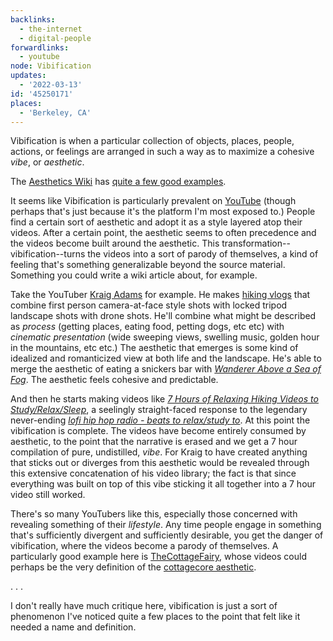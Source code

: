 ```yaml
---
backlinks:
  - the-internet
  - digital-people
forwardlinks:
  - youtube
node: Vibification
updates:
  - '2022-03-13'
id: '45250171'
places:
  - 'Berkeley, CA'
---
```

Vibification is when a particular collection of objects, places, people, actions, or feelings are arranged in such a way as to maximize a cohesive *vibe*, or *aesthetic*.

The [Aesthetics Wiki](https://aesthetics.fandom.com/wiki/Aesthetics_Wiki) has [quite a few good examples](https://aesthetics.fandom.com/wiki/List_of_Aesthetics). 

It seems like Vibification is particularly prevalent on [YouTube](youtube.md) (though perhaps that's just because it's the platform I'm most exposed to.) People find a certain sort of aesthetic and adopt it as a style layered atop their videos. After a certain point, the aesthetic seems to often precedence and the videos become built around the aesthetic. This transformation--vibification--turns the videos into a sort of parody of themselves, a kind of feeling that's something generalizable beyond the source material. Something you could write a wiki article about, for example. 

Take the YouTuber [Kraig Adams](https://www.youtube.com/c/KraigAdams) for example. He makes [hiking vlogs](https://www.youtube.com/watch?v=l3S59EfTfP0) that combine first person camera-at-face style shots with locked tripod landscape shots with drone shots. He'll combine what might be described as *process* (getting places, eating food, petting dogs, etc etc) with *cinematic presentation* (wide sweeping views, swelling music, golden hour in the mountains, etc etc.) The aesthetic that emerges is some kind of idealized and romanticized view at both life and the landscape. He's able to merge the aesthetic of eating a snickers bar with [*Wanderer Above a Sea of Fog*](https://en.wikipedia.org/wiki/Wanderer_above_the_Sea_of_Fog). The aesthetic feels cohesive and predictable. 

And then he starts making videos like *[7 Hours of Relaxing Hiking Videos to Study/Relax/Sleep](https://www.youtube.com/watch?v=bqzTVRazJjM)*, a seelingly straight-faced response to the legendary never-ending *[lofi hip hop radio - beats to relax/study to](https://www.youtube.com/watch?v=5qap5aO4i9A)*. At this point the vibification is complete. The videos have become entirely consumed by aesthetic, to the point that the narrative is erased and we get a 7 hour compilation of pure, undistilled, *vibe*. For Kraig to have created anything that sticks out or diverges from this aesthetic would be revealed through this extensive concatenation of his video library; the fact is that since everything was built on top of this vibe sticking it all together into a 7 hour video still worked. 

There's so many YouTubers like this, especially those concerned with revealing something of their *lifestyle*. Any time people engage in something that's sufficiently divergent and sufficiently desirable, you get the danger of vibification, where the videos become a parody of themselves. A particularly good example here is [TheCottageFairy](https://www.youtube.com/c/TheCottageFairy), whose videos could perhaps be the very definition of the [cottagecore aesthetic](https://aesthetics.fandom.com/wiki/Cottagecore). 

. . .

I don't really have much critique here, vibification is just a sort of phenomenon I've noticed quite a few places to the point that felt like it needed a name and definition. 
